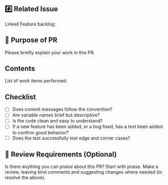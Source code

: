 ## #️⃣ Related Issue

Linked Feature backlog: 

## 📝 Purpose of PR

Please briefly explain your work in this PR.

## Contents

List of work items performed.

## Checklist

-   [ ] Does commit messages follow the convention?
-   [ ] Are variable names brief but descriptive?
-   [ ] Is the code clean and easy to understand?
-   [ ] If a new feature has been added, or a bug fixed, has a test been added to confirm good behavior?
-   [ ] Does the test successfully test edge and corner cases?

## 💬 Review Requirements (Optional)

Is there anything you can praise about this PR? Start with praise.
Make a review, leaving kind comments and suggesting changes where needed (to resolve the above).
